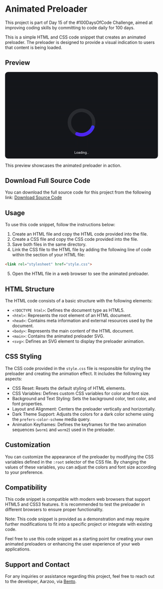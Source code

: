 # Animated Preloader

This project is part of Day 15 of the #100DaysOfCode Challenge, aimed at improving coding skills by committing to code daily for 100 days.

This is a simple HTML and CSS code snippet that creates an animated preloader. The preloader is designed to provide a visual indication to users that content is being loaded.

## Preview

<div style="display: flex; align-items: center; justify-content: center; width: 100%; border-radius: 0.6rem;">
    <img src="preview.gif" alt="preview GIF" width="100%" height="100%" style="overflow: none; border-radius: inherit;"/>
</div>

This preview showcases the animated preloader in action.

## Download Full Source Code

You can download the full source code for this project from the following link: [Download Source Code](https://t.me/CodeWithAarzoo)

## Usage

To use this code snippet, follow the instructions below:

1. Create an HTML file and copy the HTML code provided into the file.
2. Create a CSS file and copy the CSS code provided into the file.
3. Save both files in the same directory.
4. Link the CSS file to the HTML file by adding the following line of code within the <head> section of your HTML file:

```html
<link rel="stylesheet" href="style.css">
```

5. Open the HTML file in a web browser to see the animated preloader.

## HTML Structure

The HTML code consists of a basic structure with the following elements:

* `<!DOCTYPE html>`: Defines the document type as HTML5.
* `<html>`: Represents the root element of an HTML document.
* `<head>`: Contains meta information and external resources used by the document.
* `<body>`: Represents the main content of the HTML document.
* `<main>`: Contains the animated preloader SVG.
* `<svg>`: Defines an SVG element to display the preloader animation.
  
## CSS Styling

The CSS code provided in the `style.css` file is responsible for styling the preloader and creating the animation effect. It includes the following key aspects:

* CSS Reset: Resets the default styling of HTML elements.
* CSS Variables: Defines custom CSS variables for color and font size.
* Background and Text Styling: Sets the background color, text color, and font properties.
* Layout and Alignment: Centers the preloader vertically and horizontally.
* Dark Theme Support: Adjusts the colors for a dark color scheme using the `prefers-color-scheme` media query.
* Animation Keyframes: Defines the keyframes for the two animation sequences (`worm1` and `worm2`) used in the preloader.
  
## Customization

You can customize the appearance of the preloader by modifying the CSS variables defined in the `:root` selector of the CSS file. By changing the values of these variables, you can adjust the colors and font size according to your preference.

## Compatibility

This code snippet is compatible with modern web browsers that support HTML5 and CSS3 features. It is recommended to test the preloader in different browsers to ensure proper functionality.

Note: This code snippet is provided as a demonstration and may require further modifications to fit into a specific project or integrate with existing code.

Feel free to use this code snippet as a starting point for creating your own animated preloaders or enhancing the user experience of your web applications.

## Support and Contact

For any inquiries or assistance regarding this project, feel free to reach out to the developer, Aarzoo, via [Bento](https://bento.me/withaarzoo).
